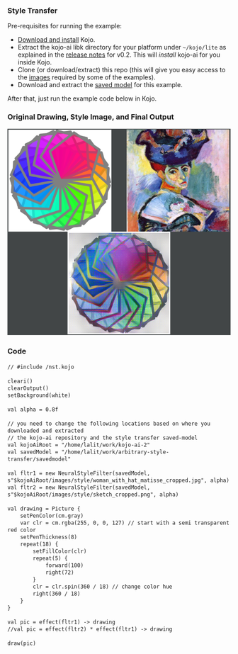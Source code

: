 ### Style Transfer

Pre-requisites for running the example:
* [Download and install](https://www.kogics.net/kojo-download) Kojo.
* Extract the kojo-ai libk directory for your platform under `~/kojo/lite` as explained in the [release notes](https://github.com/litan/kojo-ai-2/releases/tag/v0.2) for v0.2. This will *install* kojo-ai for you inside Kojo.
* Clone (or download/extract) this repo (this will give you easy access to the [images](../images) required by some of the examples).
* Download and extract the [saved model](https://github.com/litan/kojo-ai-2/releases/download/v0.1/savedmodel.zip) for this example.

After that, just run the example code below in Kojo.

### Original Drawing, Style Image, and Final Output

![style-transfer-images.png](style-transfer-images.png)

### Code

```
// #include /nst.kojo

cleari()
clearOutput()
setBackground(white)

val alpha = 0.8f

// you need to change the following locations based on where you downloaded and extracted 
// the kojo-ai repository and the style transfer saved-model
val kojoAiRoot = "/home/lalit/work/kojo-ai-2"
val savedModel = "/home/lalit/work/arbitrary-style-transfer/savedmodel"

val fltr1 = new NeuralStyleFilter(savedModel, s"$kojoAiRoot/images/style/woman_with_hat_matisse_cropped.jpg", alpha)
val fltr2 = new NeuralStyleFilter(savedModel, s"$kojoAiRoot/images/style/sketch_cropped.png", alpha)

val drawing = Picture {
    setPenColor(cm.gray)
    var clr = cm.rgba(255, 0, 0, 127) // start with a semi transparent red color
    setPenThickness(8)
    repeat(18) {
        setFillColor(clr)
        repeat(5) {
            forward(100)
            right(72)
        }
        clr = clr.spin(360 / 18) // change color hue
        right(360 / 18)
    }
}

val pic = effect(fltr1) -> drawing
//val pic = effect(fltr2) * effect(fltr1) -> drawing

draw(pic)
```
